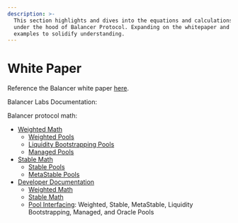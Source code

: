 ```yaml
---
description: >-
  This section highlights and dives into the equations and calculations done
  under the hood of Balancer Protocol. Expanding on the whitepaper and solving
  examples to solidify understanding.
---
```


# White Paper

Reference the Balancer white paper [here](https://balancer.fi/whitepaper.pdf).

Balancer Labs Documentation:

Balancer protocol math:

* [Weighted Math](https://docs.balancer.fi/concepts/math/weighted-math)
  * [Weighted Pools](https://docs.balancer.fi/products/balancer-pools/weighted-pools)
  * [Liquidity Bootstrapping Pools](https://docs.balancer.fi/products/balancer-pools/liquidity-bootstrapping-pools-lbps)
  * [Managed Pools](https://docs.balancer.fi/products/balancer-pools/managed-pools)
* [Stable Math](https://docs.balancer.fi/concepts/math/stable-math)
  * [Stable Pools](https://docs.balancer.fi/products/balancer-pools/stable-pools)
  * [MetaStable Pools](https://docs.balancer.fi/products/balancer-pools/metastable-pools)
* [Developer Documentation](https://dev.balancer.fi/resources/pool-math)
  * [Weighted Math](https://dev.balancer.fi/resources/pool-math/weighted-math)
  * [Stable Math](https://dev.balancer.fi/resources/pool-math/stable-math)
  * [Pool Interfacing](https://dev.balancer.fi/resources/pool-interfacing): Weighted, Stable, MetaStable, Liquidity Bootstrapping, Managed, and Oracle Pools
